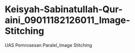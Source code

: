 # Keisyah-Sabinatullah-Qur-aini_09011182126011_Image-Stitching
UAS Pemrosesan Paralel_Image Stitching
